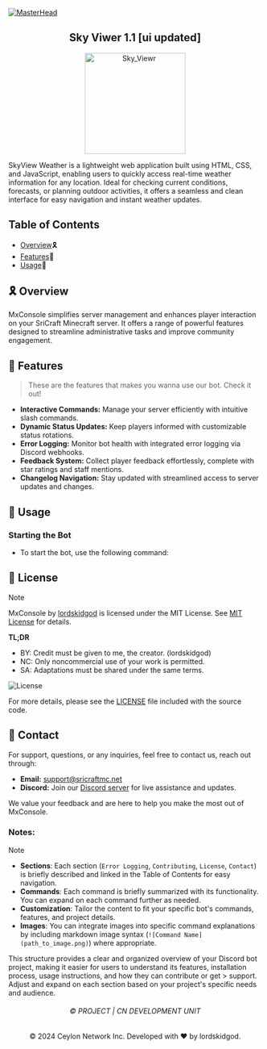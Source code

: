 [![MasterHead](https://cdn.discordapp.com/attachments/1150175112872591451/1292883481256525927/ezgif-4-98fff4a19a.gif?ex=67055b12&is=67040992&hm=6d6c0fa7ff015dc6ad05a2b42a666ef003590df23fb0c8dcaffe06eac7fa5214&)](https://rishavchanda.io)

<h2 align="center">
    Sky Viwer 1.1 [ui updated]
</h2>

<p align="center">
    <img src="/images/logo_gif.gif" alt="Sky_Viewr" width="200"/>
</p>

SkyView Weather is a lightweight web application built using HTML, CSS, and JavaScript, enabling users to quickly access real-time weather information for any location. Ideal for checking current conditions, forecasts, or planning outdoor activities, it offers a seamless and clean interface for easy navigation and instant weather updates.

## Table of Contents

- [Overview](#overview)🎗️
- [Features](#features)🚀
- [Usage](#usage)📖

## 🎗️ Overview

MxConsole simplifies server management and enhances player interaction on your SriCraft Minecraft server. It offers a range of powerful features designed to streamline administrative tasks and improve community engagement.

## 🚀 Features

> These are the features that makes you wanna use our bot. Check it out!

- **Interactive Commands:** Manage your server efficiently with intuitive slash commands.
- **Dynamic Status Updates:** Keep players informed with customizable status rotations.
- **Error Logging:** Monitor bot health with integrated error logging via Discord webhooks.
- **Feedback System:** Collect player feedback effortlessly, complete with star ratings and staff mentions.
- **Changelog Navigation:** Stay updated with streamlined access to server updates and changes.

## 📖 Usage

### Starting the Bot

- To start the bot, use the following command:

## 📜 License

> [!NOTE] 
> MxConsole by [lordskidgod](https://github.com/lordskidgod/) is licensed under the MIT License. See [MIT License](LICENSE) for details.

**TL;DR**

- BY: Credit must be given to me, the creator. (lordskidgod)
- NC: Only noncommercial use of your work is permitted.
- SA: Adaptations must be shared under the same terms.

![License](https://img.shields.io/github/license/lordskidgod/MxConsole)



For more details, please see the [LICENSE](LICENSE) file included with the source code.

## 📧 Contact

For support, questions, or any inquiries, feel free to contact us, reach out through:

- **Email:** [support@sricraftmc.net](mailto:support@sricraftmc.net)
- **Discord:** Join our [Discord server](https://discord.gg/T866cmAKBJ) for live assistance and updates.

We value your feedback and are here to help you make the most out of MxConsole.

### Notes:
> [!NOTE]
> - **Sections**: Each section (`Error Logging`, `Contributing`, `License`, `Contact`) is briefly described and linked in the Table of Contents for easy navigation.
> - **Commands**: Each command is briefly summarized with its functionality. You can expand on each command further as needed.
> - **Customization**: Tailor the content to fit your specific bot's commands, features, and project details.
> - **Images**: You can integrate images into specific command explanations by including markdown image syntax (`![Command Name](path_to_image.png)`) where appropriate.
  
This structure provides a clear and organized overview of your Discord bot project, making it easier for users to understand its features, installation process, usage instructions, and how they can contribute or get > support. Adjust and expand on each section based on your project's specific needs and audience.

<h6 align="center">©️ PROJECT | CN DEVELOPMENT UNIT</h6>

<p align="center">© 2024 Ceylon Network Inc. Developed with ❤️ by lordskidgod.</p>

